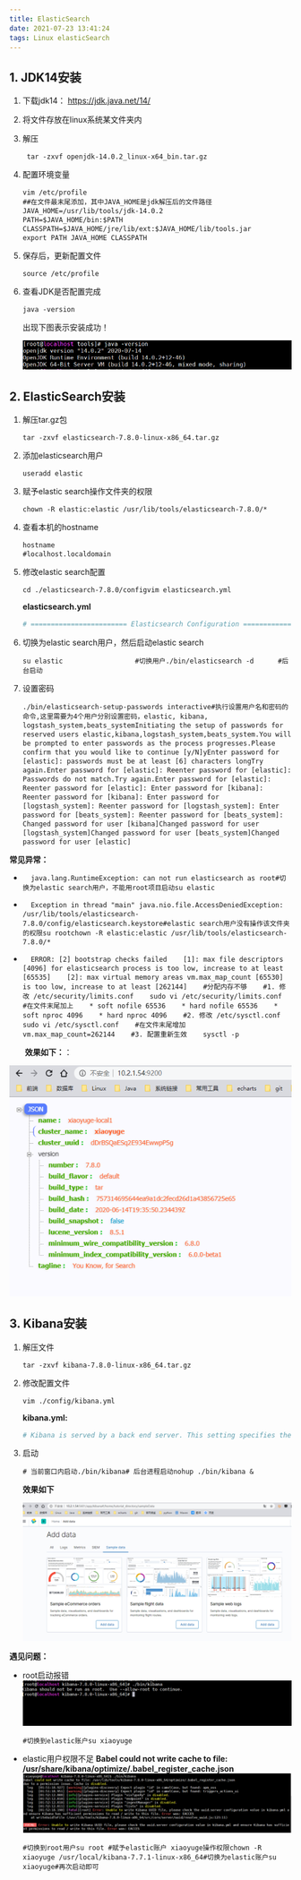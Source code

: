 ```yaml
---
title: ElasticSearch
date: 2021-07-23 13:41:24
tags: Linux elasticSearch
---
```

## 1. JDK14安装

1. 下载jdk14：  https://jdk.java.net/14/

2. 将文件存放在linux系统某文件夹内

3. 解压

    ```shell
     tar -zxvf openjdk-14.0.2_linux-x64_bin.tar.gz
    ```

4. 配置环境变量

    ```shell
    vim /etc/profile
    ##在文件最末尾添加，其中JAVA_HOME是jdk解压后的文件路径
    JAVA_HOME=/usr/lib/tools/jdk-14.0.2
    PATH=$JAVA_HOME/bin:$PATH
    CLASSPATH=$JAVA_HOME/jre/lib/ext:$JAVA_HOME/lib/tools.jar
    export PATH JAVA_HOME CLASSPATH
    ```

5. 保存后，更新配置文件

    ```shell
    source /etc/profile
    ```

6. 查看JDK是否配置完成

    ```shell
    java -version
    ```

   出现下图表示安装成功！

   ![image-20200806170145844](./ElasticSearch/image-20200806170145844.png)



## 2. ElasticSearch安装

1. 解压tar.gz包

    ```shell
    tar -zxvf elasticsearch-7.8.0-linux-x86_64.tar.gz
    ```

2. 添加elasticsearch用户

    ```shell
    useradd elastic
    ```

3. 赋予elastic search操作文件夹的权限

    ```shell
    chown -R elastic:elastic /usr/lib/tools/elasticsearch-7.8.0/*
    ```

4. 查看本机的hostname

    ```shell
    hostname
    #localhost.localdomain
    ```

5. 修改elastic search配置

    ```shell
    cd ./elasticsearch-7.8.0/configvim elasticsearch.yml
    ```

   **elasticsearch.yml**

    ```yml
    # ======================== Elasticsearch Configuration =========================## NOTE: Elasticsearch comes with reasonable defaults for most settings.#       Before you set out to tweak and tune the configuration, make sure you#       understand what are you trying to accomplish and the consequences.## The primary way of configuring a node is via this file. This template lists# the most important settings you may want to configure for a production cluster.## Please consult the documentation for further information on configuration options:# https://www.elastic.co/guide/en/elasticsearch/reference/index.html## ---------------------------------- Cluster -----------------------------------## Use a descriptive name for your cluster:#集群名称，默认可以不修改，此处 xiaoyugecluster.name: xiaoyuge# ------------------------------------ Node ------------------------------------## Use a descriptive name for the node:#节点名称，必须修改 ，默认修改为当前机器名称，若是多实例则需要区分node.name: xiaoyuge-local1## Add custom attributes to the node:##node.attr.rack: r1## ----------------------------------- Paths ------------------------------------## Path to directory where to store the data (separate multiple locations by comma):##数据目录与日志目录，默认在当前运行程序下，生产环境需要指定#path.data: /path/to/data## Path to log files:##path.logs: /path/to/logs## ----------------------------------- Memory -----------------------------------## Lock the memory on startup:#内存交换锁定，此处需要操作系统设置才生效#bootstrap.memory_lock: true## Make sure that the heap size is set to about half the memory available# on the system and that the owner of the process is allowed to use this# limit.## Elasticsearch performs poorly when the system is swapping the memory.## ---------------------------------- Network -----------------------------------## Set the bind address to a specific IP (IPv4 or IPv6):#IP 地址，默认是 local，仅限本机访问，外网不可访问，设置 0.0.0.0 通用做法network.host: 192.168.135.111## Set a custom port for HTTP:#访问端口，默认 9200，9300，建议明确指定http.port: 9200transport.port: 9300## For more information, consult the network module documentation.## --------------------------------- Discovery ----------------------------------## Pass an initial list of hosts to perform discovery when this node is started:# The default list of hosts is ["127.0.0.1", "[::1]"]## 集群发现配置discovery.seed_hosts: ["192.168.135.111:9300"]## Bootstrap the cluster using an initial set of master-eligible nodes:#cluster.initial_master_nodes: ["192.168.135.111:9300"]## For more information, consult the discovery and cluster formation module documentation.## ---------------------------------- Gateway -----------------------------------## Block initial recovery after a full cluster restart until N nodes are started:##gateway.recover_after_nodes: 3## For more information, consult the gateway module documentation.## ---------------------------------- Various -----------------------------------## Require explicit names when deleting indices:##防止批量删除索引action.destructive_requires_name: true#设置密码xpack.security.enabled: truexpack.license.self_generated.type: trialxpack.security.transport.ssl.enabled: truehttp.cors.enabled: truehttp.cors.allow-origin: "*"http.cors.allow-headers: Authorization
    ```

6. 切换为elastic search用户，然后启动elastic search

    ```shell
    su elastic					#切换用户./bin/elasticsearch -d      #后台启动
    ```

7. 设置密码

    ```shell
    ./bin/elasticsearch-setup-passwords interactive#执行设置用户名和密码的命令,这里需要为4个用户分别设置密码，elastic, kibana, logstash_system,beats_systemInitiating the setup of passwords for reserved users elastic,kibana,logstash_system,beats_system.You will be prompted to enter passwords as the process progresses.Please confirm that you would like to continue [y/N]yEnter password for [elastic]: passwords must be at least [6] characters longTry again.Enter password for [elastic]: Reenter password for [elastic]: Passwords do not match.Try again.Enter password for [elastic]: Reenter password for [elastic]: Enter password for [kibana]: Reenter password for [kibana]: Enter password for [logstash_system]: Reenter password for [logstash_system]: Enter password for [beats_system]: Reenter password for [beats_system]: Changed password for user [kibana]Changed password for user [logstash_system]Changed password for user [beats_system]Changed password for user [elastic]
    ```





**常见异常：**

- ```shell
    java.lang.RuntimeException: can not run elasticsearch as root#切换为elastic search用户，不能用root项目启动su elastic
    ```

- ```shell
    Exception in thread "main" java.nio.file.AccessDeniedException: /usr/lib/tools/elasticsearch-7.8.0/config/elasticsearch.keystore#elastic search用户没有操作该文件夹的权限su rootchown -R elastic:elastic /usr/lib/tools/elasticsearch-7.8.0/*
    ```

- ```shell
    ERROR: [2] bootstrap checks failed    [1]: max file descriptors [4096] for elasticsearch process is too low, increase to at least [65535]    [2]: max virtual memory areas vm.max_map_count [65530] is too low, increase to at least [262144]    #分配内存不够    #1. 修改 /etc/security/limits.conf    sudo vi /etc/security/limits.conf    #在文件末尾加上    * soft nofile 65536    * hard nofile 65536    * soft nproc 4096    * hard nproc 4096    #2. 修改 /etc/sysctl.conf    sudo vi /etc/sysctl.conf    #在文件末尾增加    vm.max_map_count=262144    #3. 配置重新生效    sysctl -p
    ```

  ​       **效果如下：**：

![image-20200807093208470](./ElasticSearch/image-20200807093208470.png)

## 3. Kibana安装

1. 解压文件

    ```shell
    tar -zxvf kibana-7.8.0-linux-x86_64.tar.gz
    ```

2. 修改配置文件

    ```shell
    vim ./config/kibana.yml
    ```

   **kibana.yml:**

    ```yml
    # Kibana is served by a back end server. This setting specifies the port to use.##访问端口，默认无需修改server.port: 5601# Specifies the address to which the Kibana server will bind. IP addresses and host names are both valid values.# The default is 'localhost', which usually means remote machines will not be able to connect.# To allow connections from remote users, set this parameter to a non-loopback address.#访问地址 IP，默认本地 ;如果需要外网访问，则配置0.0.0.0server.host: "0.0.0.0"# Enables you to specify a path to mount Kibana at if you are running behind a proxy.# Use the `server.rewriteBasePath` setting to tell Kibana if it should remove the basePath# from requests it receives, and to prevent a deprecation warning at startup.# This setting cannot end in a slash.#server.basePath: ""# Specifies whether Kibana should rewrite requests that are prefixed with# `server.basePath` or require that they are rewritten by your reverse proxy.# This setting was effectively always `false` before Kibana 6.3 and will# default to `true` starting in Kibana 7.0.#server.rewriteBasePath: false# The maximum payload size in bytes for incoming server requests.#server.maxPayloadBytes: 1048576# The Kibana server's name.  This is used for display purposes.#server.name: "your-hostname"# The URLs of the Elasticsearch instances to use for all your queries.# ES 服务指向，集群下配置多个elasticsearch.hosts: ["http://192.168.135.111:9200"]# When this setting's value is true Kibana uses the hostname specified in the server.host# setting. When the value of this setting is false, Kibana uses the hostname of the host# that connects to this Kibana instance.#elasticsearch.preserveHost: true# Kibana uses an index in Elasticsearch to store saved searches, visualizations and# dashboards. Kibana creates a new index if the index doesn't already exist.# Kibana 元数据存储索引名字，默认.kibana 无需修改#kibana.index: ".kibana"# The default application to load.#kibana.defaultAppId: "home"# If your Elasticsearch is protected with basic authentication, these settings provide# the username and password that the Kibana server uses to perform maintenance on the Kibana
    ```

3. 启动

    ```shell
    # 当前窗口内启动./bin/kibana# 后台进程启动nohup ./bin/kibana &
    ```

   **效果如下**

   ![image-20200807093309761](./ElasticSearch/image-20200807093309761.png)

**遇见问题：**

- root启动报错![image-20201211095101816](./ElasticSearch/image-20201211095101816.png)

    ```shell
    #切换到elastic账户su xiaoyuge
    ```



- elastic用户权限不足 **Babel could not write cache to file: /usr/share/kibana/optimize/.babel_register_cache.json**![image-20201211095258901](./ElasticSearch/image-20201211095258901.png)

    ```shell
    #切换到root用户su root #赋予elastic账户 xiaoyuge操作权限chown -R xiaoyuge /usr/local/kibana-7.7.1-linux-x86_64#切换为elastic账户su xiaoyuge#再次启动即可
    ```

    